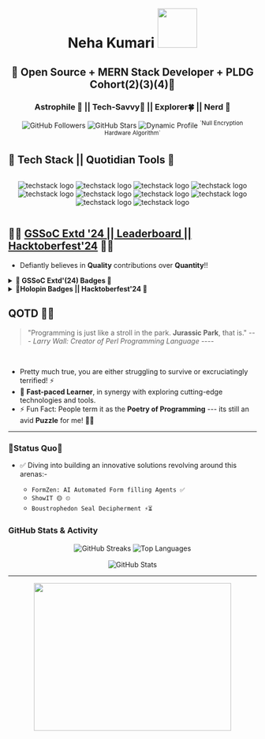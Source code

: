 <h1 align="center"> Neha Kumari <img src="https://user-images.githubusercontent.com/74038190/215768924-1014d363-b416-4080-8c74-808583e81735.png" width="80" height="80" style="border-radius: 50" /></h1>

<h2 align="center"> 🧇 Open Source + MERN Stack Developer + PLDG Cohort(2)(3)(4)🔰   </h2>
<h3 align="center"> Astrophile 🌙 || Tech-Savvy🍁 || Explorer🍀 || Nerd 🌠 </h3>

<p  align="center">
    <img src="https://img.shields.io/github/followers/nkovaturient?label=Followers&style=social" alt="GitHub Followers" />
    <img src="https://img.shields.io/github/stars/nkovaturient?label=Stars" alt="GitHub Stars" />
    <img src="https://img.shields.io/badge/Dynamic%20Profile-Vibrant-brightgreen" alt="Dynamic Profile" />
    <sup>`Null Encryption Hardware Algorithm` </sup>
</p>


## 💠 Tech Stack || Quotidian Tools 💠 
 <div style='display:flex; align-items:center; gap: 10px;' align='center'>
         
![techstack logo](https://readme-components.vercel.app/api?component=logo&logo=javascript&textfill=000000&fill=F0DB4F)
![techstack logo](https://readme-components.vercel.app/api?component=logo&logo=python&textfill=FFD43B&fill=3572A5&animation=spin)
![techstack logo](https://readme-components.vercel.app/api?component=logo&logo=typescript&textfill=000000&fill=007ACC)
![techstack logo](https://readme-components.vercel.app/api?component=logo&logo=react&fill=61DAFB&animation=spin)
![techstack logo](https://readme-components.vercel.app/api?component=logo&logo=mongodb&fill=47A248)
![techstack logo](https://readme-components.vercel.app/api?component=logo&logo=vercel&fill=000000&animation=spin)
![techstack logo](https://readme-components.vercel.app/api?component=logo&logo=netlify&fill=00c7b7&animation=spin)
![techstack logo](https://readme-components.vercel.app/api?component=logo&logo=angular&textfill=000000&fill=B52E31)
![techstack logo](https://readme-components.vercel.app/api?component=logo&logo=github&fill=0969da&animation=spin)
![techstack logo](https://readme-components.vercel.app/api?component=logo&logo=git&fill=f1502f&animation=spin)
</div>


## 💠🔰 **[GSSoC Extd '24 || Leaderboard || Hacktoberfest'24](https://gssoc.girlscript.tech/leaderboard?year=2024Extd&username=Nkovaturient)** 💠🔰

-   Defiantly believes in **Quality** contributions over **Quantity**!!
<!-- <details>
    <summary><b>GSSoC Extd'24 Contributor Card</b></summary><br>
 <div style='display:flex; align-items:center; gap: 10px;' align='center'
  <img src="https://github.com/user-attachments/assets/25ea1f97-2301-4d3d-ae54-83efac4cf388" height='260px'  />
  <img src="https://github.com/user-attachments/assets/a603366a-938d-48c4-9e46-7164fc9abd5f" width="80" height="80" style="border-radius: 50" />
</div>
</details> -->

 <details>	
 <summary><b>🔰 GSSoC Extd'(24) Badges 🔰 </b></summary><br/>
     <div style='display:flex; align-items:center; gap: 10px;' align='center'><a href="https://gssoc.girlscript.tech/leaderboard">
<img src="https://raw.githubusercontent.com/GSSoC24/Postman-Challenge/main/docs/assets/Postman%20White.png" width="100px" height="100px" />
  <img src="https://raw.githubusercontent.com/GSSoC24/Postman-Challenge/main/docs/assets/1.png" width="100px" height="100px" />
  <img src="https://raw.githubusercontent.com/GSSoC24/Postman-Challenge/main/docs/assets/2.png" width="100px" height="100px" />
  <img src="https://raw.githubusercontent.com/GSSoC24/Postman-Challenge/main/docs/assets/3.png" width="100px" height="100px" />
  <img src="https://raw.githubusercontent.com/GSSoC24/Postman-Challenge/main/docs/assets/4.png" width="100px" height="100px" />
  <img src="https://raw.githubusercontent.com/GSSoC24/Postman-Challenge/main/docs/assets/5.png" width="100px" height="100px" />
  <img src="https://raw.githubusercontent.com/GSSoC24/Contributor/refs/heads/main/assets/Git%20Explorer.png" width="100px" height="100px" />
  </a>
</div>
 </details>


 <details>	
 <summary><b> 🔰Holopin Badges || Hacktoberfest'24 🔰</b></summary> <br/>
     <div style='display:flex; align-items:center; gap: 10px;' align='center'><a href="https://holopin.io/@nkovaturient">
         <img src="https://holopin.me/nkovaturient" />
 </a>
</div>
  </details>
 
## QOTD 📑🌇

> "Programming is just like a stroll in the park. **Jurassic Park**, that is."
> --- *Larry Wall: Creator of Perl Programming Language* ----
 </br>

- Pretty much true, you are either struggling to survive or excruciatingly terrified! ⚡
- 🌠 **Fast-paced Learner**, in synergy with exploring cutting-edge technologies and tools.
- ⚡ Fun Fact: People term it as the **Poetry of Programming** --- its still an avid **Puzzle** for me! 🧩💡

<!-- 📌🔗 [My Portfolio](https://nehakumari711.netlify.app/) ❄⚡ -->
---

### **🚀Status Quo🚀**
- ✅ Diving into building an innovative solutions revolving around this arenas:-
  
    -   `FormZen: AI Automated Form filling Agents ✅`
    -    ` ShowIT 🟡 ⏲ `
    -    ` Boustrophedon Seal Decipherment ⚡⏳ `
     

###  GitHub Stats & Activity

<p align="center">
    <img align="center" src="https://github-readme-streak-stats.herokuapp.com/?user=nkovaturient&theme=radical" 
alt="GitHub Streaks" height="200"  />
    <img align="center" src="https://github-readme-stats.vercel.app/api/top-langs?username=nkovaturient&show_icons=true&locale=en&layout=compact&theme=radical" alt="Top Languages" width="480" height="250" />
</p>

<p align="center">
    <img align="center" src="https://github-readme-stats.vercel.app/api?username=nkovaturient&show_icons=true&locale=en&theme=radical" alt="GitHub Stats" />
</p>

---

<!-- ### ⚡ GitHub Contributions Graph
<p align="center">
    <img src="https://github-readme-activity-graph.cyclic.app/graph?username=nkovaturient&theme=react-dark&bg_color=20232a&hide_border=true" alt="GitHub Activity Graph" />
</p> -->

<p align="center">
    <img src="https://user-images.githubusercontent.com/74038190/248884004-af212da4-8588-4d7c-8400-16e56f2746a0.gif" height="300" width="400" />
<!--      <img src="https://github.com/user-attachments/assets/a603366a-938d-48c4-9e46-7164fc9abd5f" height="500" width="300" /> -->

</p>


